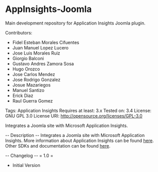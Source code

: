 # AppInsights-Joomla
Main development repository for Application Insights Joomla plugin.

Contributors:
  - Fidel Esteban Morales Cifuentes
  - Juan Manuel Lopez Lucero
  - Jose Luis Morales Ruiz
  - Giorgio Balconi
  - Gustavo Andres Zamora Sosa
  - Hugo Orozco
  - Jose Carlos Mendez
  - Jose Rodrigo Gonzalez
  - Josue Mazariegos
  - Manuel Santizo
  - Erick Diaz
  - Raul Guerra Gomez
  
Tags: Application Insights
Requires at least: 3.x
Tested on: 3.4
License: GNU GPL 3.0
License URI: http://opensource.org/licenses/GPL-3.0


Integrates a Joomla site with Microsoft Application Insights.

-- Description --
Integrates a Joomla site with Microsoft Application Insights. More information about Application Insights can be found <a href='http://azure.microsoft.com/en-us/documentation/articles/app-insights-get-started/'>here</a>. 
Other SDKs and documentation can be found <a href='https://github.com/Microsoft/AppInsights-Home'>here</a>.


-- Changelog --
= 1.0 =
* Initial Version
